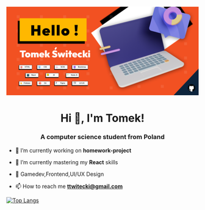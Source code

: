 ![Tomek's Github banner](banner.png)

<h1 align="center">Hi 👋, I'm Tomek!</h1>
<h3 align="center">A computer science student from Poland</h3>

- 🔭 I’m currently working on **homework-project**

- 🌱 I’m currently mastering my **React** skills

- 📰 Gamedev,Frontend,UI/UX Design

- 📫 How to reach me **ttwitecki@gmail.com**



[![Top Langs](https://github-readme-stats.vercel.app/api/top-langs/?username=anuraghazra&layout=compact)](https://github.com/TomekSwitecki/github-readme-stats)

